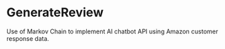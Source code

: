 # GenerateReview
Use of Markov Chain to implement AI chatbot API using Amazon customer response data.

